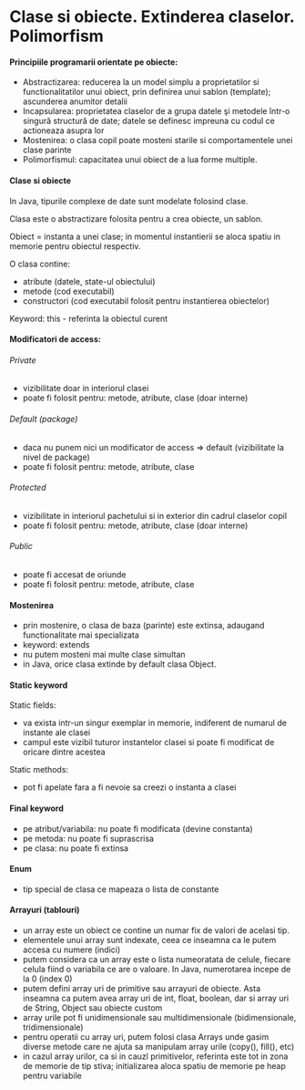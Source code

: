 # Clase si obiecte. Extinderea claselor. Polimorfism

#### Principiile programarii orientate pe obiecte:
- Abstractizarea: reducerea la un model simplu a proprietatilor si functionalitatilor unui obiect, prin definirea unui sablon (template); ascunderea anumitor detalii
- Incapsularea: proprietatea claselor de a grupa datele şi metodele într-o singură structură de date; datele se definesc impreuna cu codul ce actioneaza asupra lor
- Mostenirea: o clasa copil poate mosteni starile si comportamentele unei clase parinte
- Polimorfismul: capacitatea unui obiect de a lua forme multiple.


#### Clase si obiecte
In Java, tipurile complexe de date sunt modelate folosind clase.

Clasa este o abstractizare folosita pentru a crea obiecte, un sablon.

Obiect = instanta a unei clase; in momentul instantierii se aloca spatiu in memorie pentru obiectul respectiv.

O clasa contine:
- atribute (datele, state-ul obiectului)
- metode (cod executabil)
- constructori (cod executabil folosit pentru instantierea obiectelor)

Keyword: this - referinta la obiectul curent

#### Modificatori de access:

###### Private

- vizibilitate doar in interiorul clasei
- poate fi folosit pentru: metode, atribute, clase (doar interne)
###### Default (package)

- daca nu punem nici un modificator de access => default (vizibilitate la nivel de package)
- poate fi folosit pentru: metode, atribute, clase

###### Protected

- vizibilitate in interiorul pachetului si in exterior din cadrul claselor copil
- poate fi folosit pentru: metode, atribute, clase (doar interne)

###### Public

- poate fi accesat de oriunde
- poate fi folosit pentru: metode, atribute, clase

#### Mostenirea

- prin mostenire, o clasa de baza (parinte) este extinsa, adaugand functionalitate mai specializata
- keyword: extends
- nu putem mosteni mai multe clase simultan
- in Java, orice clasa extinde by default clasa Object.

#### Static keyword

Static fields:

- va exista intr-un singur exemplar in memorie, indiferent de numarul de instante ale clasei
- campul este vizibil tuturor instantelor clasei si poate fi modificat de oricare dintre acestea

Static methods:

- pot fi apelate fara a fi nevoie sa creezi o instanta a clasei

#### Final keyword

- pe atribut/variabila: nu poate fi modificata (devine constanta)
- pe metoda: nu poate fi suprascrisa
- pe clasa: nu poate fi extinsa

#### Enum

- tip special de clasa ce mapeaza o lista de constante

#### Arrayuri (tablouri)


 - un array este un obiect ce contine un numar fix de valori de acelasi tip.
 - elementele unui array sunt indexate, ceea ce inseamna ca le putem accesa cu numere (indici)
 - putem considera ca un array este o lista numeoratata de celule, fiecare celula fiind o variabila ce are o valoare. In Java, numerotarea incepe de la 0 (index 0)
 - putem defini array uri de primitive sau arrayuri de obiecte. Asta inseamna ca putem avea array uri de int, float, boolean, dar si array uri de String, Object sau obiecte custom
 - array urile pot fi unidimensionale sau multidimensionale (bidimensionale, tridimensionale)
 - pentru operatii cu array uri, putem folosi clasa Arrays unde gasim diverse metode care ne ajuta sa manipulam array urile (copy(), fill(), etc)
 - in cazul array urilor, ca si in cauzl primitivelor, referinta este tot in zona de memorie de tip stiva; initializarea aloca spatiu de memorie pe heap pentru variabile
